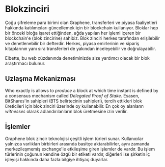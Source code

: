 # Blokzinciri

Çoğu şifreleme para birimi olan Graphene, transferleri ve piyasa faaliyetleri hakkında katılımcıları güncellemek için bir blockchain kullanıyor. Bloklar hep bir önceki bloğa işaret ettiğinden, ağda yapılan her işlemi içeren bir blockchain'e (blok zincirine) sahibiz. Blok zinciri herkes tarafından erişilebilir ve denetlenebilir bir defterdir. Herkes, piyasa emirlerinin ve sipariş kitaplarının yanı sıra transferleri de yakından inceleyebilir ve doğrulayabilir.

Elbette, bu web cüzdanında denetiminizde size yardımcı olacak bir blok araştırmacı bulunur.

## Uzlaşma Mekanizması

Who exactly is allows to *produce* a block at which time instant is defined by a consensus mechanism called *Delegated Proof of Stake*. Esasen, BitShares'in sahipleri (BTS belirtecinin sahipleri), tercih ettikleri blok üreticileri için blok zinciri üzerinde oy kullanabilir. En çok oy alanların *witnesses* olarak adlandırılanların blok üretmesine izin verilir.

## İşlemler

Graphene blok zincir teknolojisi çeşitli işlem türleri sunar. Kullanıcılar yalnızca varlıkları birbirleri arasında basitçe aktarabilirler, aynı zamanda merkezileşmemiş exchange'le etkileşime giren işlemler de vardır. Bu işlem türlerinin çoğunun kendine özgü bir etiketi vardır, diğerleri ise şirketin iç işleyişi hakkında daha fazla bilgiye ihtiyaç duyarlar.